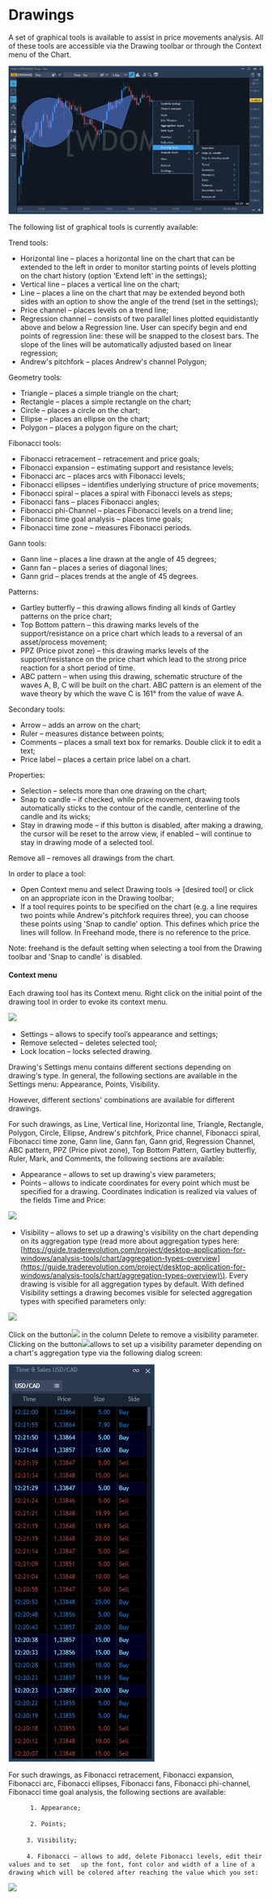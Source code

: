 # Drawings


A set of graphical tools is available to assist in price movements analysis. All of these tools are accessible via the Drawing toolbar or through the Context menu of the Chart.

![](../../../../.gitbook/assets/drawings-windows.png)

The following list of graphical tools is currently available:

Trend tools:

* Horizontal line – places a horizontal line on the chart that can be extended to the left in order to monitor starting points of levels plotting on the chart history \(option 'Extend left' in the settings\);
* Vertical line – places a vertical line on the chart;
* Line – places a line on the chart that may be extended beyond both sides with an option to show the angle of the trend \(set in the settings\);
* Price channel – places levels on a trend line;
* Regression channel – consists of two parallel lines plotted equidistantly above and below a Regression line. User can specify begin and end points of regression line: these will be snapped to the closest bars. The slope of the lines will be automatically adjusted based on linear regression;
* Andrew's pitchfork – places Andrew's channel Polygon;

Geometry tools:

* Triangle – places a simple triangle on the chart;
* Rectangle – places a simple rectangle on the chart;
* Circle – places a circle on the chart;
* Ellipse – places an ellipse on the chart;
* Polygon – places a polygon figure on the chart;

Fibonacci tools:

* Fibonacci retracement – retracement and price goals;
* Fibonacci expansion – estimating support and resistance levels;
* Fibonacci arc – places arcs with Fibonacci levels;
* Fibonacci ellipses – identifies underlying structure of price movements;
* Fibonacci spiral – places a spiral with Fibonacci levels as steps;
* Fibonacci fans – places Fibonacci angles;
* Fibonacci phi-Channel – places Fibonacci levels on a trend line;
* Fibonacci time goal analysis – places time goals;
* Fibonacci time zone – measures Fibonacci periods.

Gann tools:

* Gann line – places a line drawn at the angle of 45 degrees;
* Gann fan – places a series of diagonal lines;
* Gann grid – places trends at the angle of 45 degrees.

Patterns:

* Gartley butterfly – this drawing allows finding all kinds of Gartley patterns on the price chart;
* Top Bottom pattern – this drawing marks levels of the support/resistance on a price chart which leads to a reversal of an asset/process movement;
* PPZ \(Price pivot zone\) – this drawing marks levels of the support/resistance on the price chart which lead to the strong price reaction for a short period of time.
* ABC pattern – when using this drawing, schematic structure of the waves A, B, C will be built on the chart. ABC pattern is an element of the wave theory by which the wave C is 161° from the value of wave A.

Secondary tools:

* Arrow – adds an arrow on the chart;
* Ruler – measures distance between points;
* Comments – places a small text box for remarks. Double click it to edit a text;
* Price label – places a certain price label on a chart.

Properties:

* Selection – selects more than one drawing on the chart;
* Snap to candle – if checked, while price movement, drawing tools automatically sticks to the contour of the candle, centerline of the candle and its wicks;
* Stay in drawing mode – if this button is disabled, after making a drawing, the cursor will be reset to the arrow view, if enabled – will continue to stay in drawing mode of a selected tool.

Remove all – removes all drawings from the chart.

In order to place a tool:

* Open Context menu and select Drawing tools -&gt; \[desired tool\] or click on an appropriate icon in the Drawing toolbar;
* If a tool requires points to be specified on the chart \(e.g. a line requires two points while Andrew's pitchfork requires three\), you can choose these points using 'Snap to candle' option. This defines which price the lines will follow. In Freehand mode, there is no reference to the price.

Note: freehand is the default setting when selecting a tool from the Drawing toolbar and 'Snap to candle' is disabled.

#### Context menu

Each drawing tool has its Context menu. Right click on the initial point of the drawing tool in order to evoke its context menu.

![](../../../../.gitbook/assets/20.png)

* Settings – allows to specify tool’s appearance and settings;
* Remove selected – deletes selected tool;
* Lock location – locks selected drawing.

Drawing's Settings menu contains different sections depending on drawing's type. In general, the following sections are available in the Settings menu: Appearance, Points, Visibility.

However, different sections' combinations are available for different drawings.

For such drawings, as Line, Vertical line, Horizontal line, Triangle, Rectangle, Polygon, Circle, Ellipse, Andrew's pitchfork, Price channel, Fibonacci spiral, Fibonacci time zone, Gann line, Gann fan, Gann grid, Regression Channel, ABC pattern, PPZ \(Price pivot zone\), Top Bottom Pattern, Gartley butterfly, Ruler, Mark, and Comments, the following sections are available:

* Appearance – allows to set up drawing's view parameters;
* Points – allows to indicate coordinates for every point which must be specified for a drawing. Coordinates indication is realized via values of the fields Time and Price:

![](../../../../.gitbook/assets/21.png)

* Visibility – allows to set up a drawing's visibility on the chart depending on its aggregation type \(read more about aggregation types here: [https://guide.traderevolution.com/project/desktop-application-for-windows/analysis-tools/chart/aggregation-types-overview](https://guide.traderevolution.com/project/desktop-application-for-windows/analysis-tools/chart/aggregation-types-overview)\). Every drawing is visible for all aggregation types by default. With defined Visibility settings a drawing becomes visible for selected aggregation types with specified parameters only:

![](../../../../.gitbook/assets/22.png)


Click on the button![](../../../../.gitbook/assets/23%20%281%29.png)
in the column Delete to remove a visibility parameter. Clicking on the button![](../../../../.gitbook/assets/24%20%281%29.png)allows to set up a visibility parameter depending on a chart's aggregation type via the following dialog screen:

![](../../../../.gitbook/assets/screenshot_3%20%288%29.png)

For such drawings, as Fibonacci retracement, Fibonacci expansion, Fibonacci arc, Fibonacci ellipses, Fibonacci fans, Fibonacci phi-channel, Fibonacci time goal analysis, the following sections are available:

          1. Appearance;

          2. Points;

         3. Visibility;

         4. Fibonacci – allows to add, delete Fibonacci levels, edit their values and to set   up the font, font color and width of a line of a drawing which will be colored after reaching the value which you set:

![](../../../../.gitbook/assets/26%20%281%29.png)



